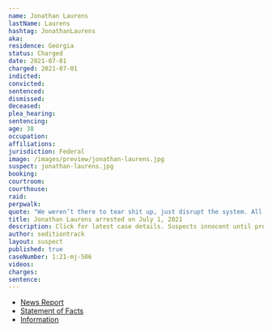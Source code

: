 ```yaml
---
name: Jonathan Laurens
lastName: Laurens
hashtag: JonathanLaurens
aka:
residence: Georgia
status: Charged
date: 2021-07-01
charged: 2021-07-01
indicted:
convicted:
sentenced:
dismissed:
deceased:
plea_hearing:
sentencing:
age: 38
occupation:
affiliations:
jurisdiction: Federal
image: /images/preview/jonathan-laurens.jpg
suspect: jonathan-laurens.jpg
booking:
courtroom:
courthouse:
raid:
perpwalk:
quote: "We weren’t there to tear shit up, just disrupt the system. All in all, I had fun! Lol"
title: Jonathan Laurens arrested on July 1, 2021
description: Click for latest case details. Suspects innocent until proven guilty.
author: seditiontrack
layout: suspect
published: true
caseNumber: 1:21-mj-506
videos:
charges:
sentence:
---
```


- [News Report](https://www.gwinnettdailypost.com/local/federal-law-enforcement-arrests-duluth-man-accused-of-participating-in-jan-6-storming-of-the/article_2a23fad8-dae4-11eb-9836-5f51e53d28e5.html)
- [Statement of Facts](https://www.justice.gov/usao-dc/case-multi-defendant/file/1408586/download)
- [Information](https://www.justice.gov/usao-dc/case-multi-defendant/file/1410486/download)
